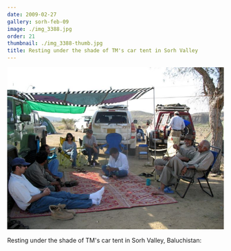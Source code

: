 ```yaml
---
date: 2009-02-27
gallery: sorh-feb-09
image: ./img_3388.jpg
order: 21
thumbnail: ./img_3388-thumb.jpg
title: Resting under the shade of TM's car tent in Sorh Valley
---
```


![Resting under the shade of TM's car tent in Sorh Valley](./img_3388.jpg)

Resting under the shade of TM's car tent in Sorh Valley, Baluchistan: